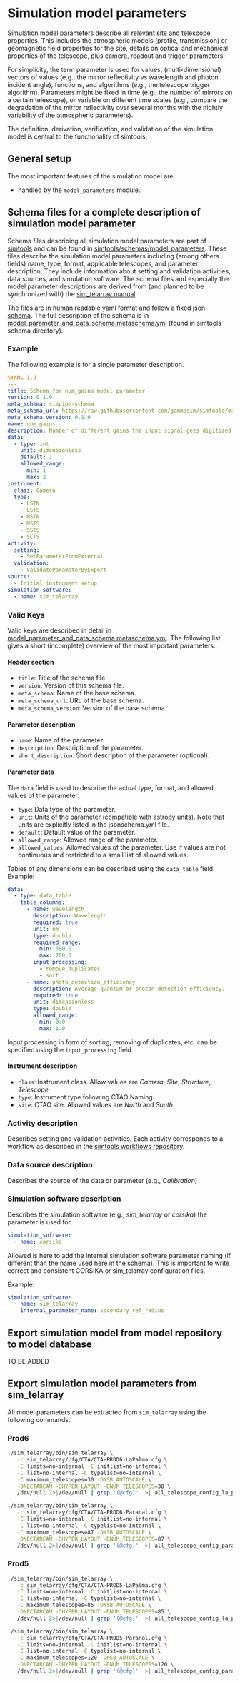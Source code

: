 # Simulation model parameters

Simulation model parameters describe all relevant site and telescope properties.
This includes the atmospheric models (profile, transmission) or geomagnetic field properties for the site,
details on optical and mechanical properties of the telescope, plus camera, readout and trigger parameters.

For simplicity, the term parameter is used for values, (multi-dimensional) vectors of values
(e.g., the mirror reflectivity vs wavelength and photon incident angle), functions, and algorithms
(e.g., the telescope trigger algorithm).
Parameters might be fixed in time (e.g., the number of mirrors on a certain telescope), or variable
on different time scales (e.g., compare the degradation of the mirror reflectivity over several months
with the nightly variability of the atmospheric parameters).

The definition, derivation, verification, and validation of the simulation model is central to the functionality of simtools.

## General setup

The most important features of the simulation model are:

- handled by the `model_parameters` module.

## Schema files for a complete description of simulation model parameter

Schema files describing all simulation model parameters are part of [simtools](https://github.com/gammasim/simtools) and can be found in [simtools/schemas/model_parameters](https://github.com/gammasim/simtools/tree/main/simtools/schemas/model_parameters).
These files describe the simulation model parameters including (among others fields) name, type, format, applicable telescopes, and parameter description.
They include information about setting and validation activities, data sources, and simulation software.
The schema files and especially the model parameter descriptions are derived from (and planned to be synchronized with) the [sim_telarray manual](https://www.mpi-hd.mpg.de/hfm/~bernlohr/sim_telarray/).

The files are in human readable yaml format and follow a fixed [json-schema](https://json-schema.org/).
The full description of the schema is in [model_parameter_and_data_schema.metaschema.yml](https://github.com/gammasim/simtools/blob/main/simtools/schemas/model_parameter_and_data_schema.metaschema.yml) (found in simtools schema directory).

### Example

The following example is for a single parameter description.

```yaml
%YAML 1.2
---
title: Schema for num_gains model parameter
version: 0.1.0
meta_schema: simpipe-schema
meta_schema_url: https://raw.githubusercontent.com/gammasim/simtools/main/simtools/schemas/model_parameter_and_data_schema.metaschema.yml
meta_schema_version: 0.1.0
name: num_gains
description: Number of different gains the input signal gets digitized.
data:
  - type: int
    unit: dimensionless
    default: 1
    allowed_range:
      min: 1
      max: 2
instrument:
  class: Camera
  type:
    - LSTN
    - LSTS
    - MSTN
    - MSTS
    - SSTS
    - SCTS
activity:
  setting:
    - SetParameterFromExternal
  validation:
    - ValidateParameterByExpert
source:
  - Initial instrument setup
simulation_software:
  - name: sim_telarray
```

### Valid Keys

Valid keys are described in detail in [model_parameter_and_data_schema.metaschema.yml](https://github.com/gammasim/simtools/blob/main/simtools/schemas/model_parameter_and_data_schema.metaschema.yml). The following list gives a short (incomplete) overview of the most important parameters.

#### Header section

- `title`: Title of the schema file.
- `version`: Version of this schema file.
- `meta_schema`: Name of the base schema.
- `meta_schema_url`: URL of the base schema.
- `meta_schema_version`: Version of the base schema.

#### Parameter description

- `name`: Name of the parameter.
- `description`: Description of the parameter.
- `short_description`: Short description of the parameter (optional).

#### Parameter data

The `data` field is used to describe the actual type, format, and allowed values of the parameter.

- `type`: Data type of the parameter.
- `unit`: Units of the parameter (compatible with astropy units). Note that units are explicitly listed in the jsonschema.yml file.
- `default`: Default value of the parameter.
- `allowed_range`: Allowed range of the parameter.
- `allowed_values`: Allowed values of the parameter. Use if values are not continuous and restricted to a small list of allowed values.

Tables of any dimensions can be described using the `data_table` field. Example:

```yaml
data:
  - type: data_table
    table_columns:
      - name: wavelength
        description: Wavelength.
        required: true
        unit: nm
        type: double
        required_range:
          min: 300.0
          max: 700.0
        input_processing:
          - remove_duplicates
          - sort
      - name: photo_detection_efficiency
        description: Average quantum or photon detection efficiency.
        required: true
        unit: dimensionless
        type: double
        allowed_range:
          min: 0.0
          max: 1.0
```

Input processing in form of sorting, removing of duplicates, etc. can be specified using the `input_processing` field.

#### Instrument description

- `class`: Instrument class. Allow values are *Camera*, *Site*, *Structure*, *Telescope*
- `type`: Instrument type following CTAO Naming.
- `site`: CTAO site. Allowed values are *North* and *South*.

### Activity description

Describes setting and validation activities. Each activity corresponds to a workflow as described in the [simtools workflows repository](https://github.com/gammasim/workflows).

### Data source description

Describes the source of the data or parameter (e.g., *Calibration*)

### Simulation software description

Describes the simulation software (e.g., *sim_telarray* or *corsika*) the parameter is used for.

```yaml
simulation_software:
  - name: corsika
```

Allowed is here to add the internal simulation software parameter naming (if different than the name used here in the schema).
This is important to write correct and consistent CORSIKA or sim\_telarray configuration files.

 Example:

```yaml
simulation_software:
  - name: sim_telarray
    internal_parameter_name: secondary_ref_radius
```

## Export simulation model from model repository to model database

TO BE ADDED

## Export simulation model parameters from sim_telarray

All model parameters can be extracted from `sim_telarray` using the following commands.

### Prod6

```bash
./sim_telarray/bin/sim_telarray \
   -c sim_telarray/cfg/CTA/CTA-PROD6-LaPalma.cfg \
   -C limits=no-internal -C initlist=no-internal \
   -C list=no-internal -C typelist=no-internal \
   -C maximum_telescopes=30 -DNSB_AUTOSCALE \
   -DNECTARCAM -DHYPER_LAYOUT -DNUM_TELESCOPES=30 \
   /dev/null 2>|/dev/null | grep '(@cfg)'  >| all_telescope_config_la_palma.cfg

./sim_telarray/bin/sim_telarray \
   -c sim_telarray/cfg/CTA/CTA-PROD6-Paranal.cfg \
   -C limits=no-internal -C initlist=no-internal \
   -C list=no-internal -C typelist=no-internal \
   -C maximum_telescopes=87 -DNSB_AUTOSCALE \
   -DNECTARCAM -DHYPER_LAYOUT -DNUM_TELESCOPES=87 \
   /dev/null 2>|/dev/null | grep '(@cfg)'  >| all_telescope_config_paranal.cfg
```

### Prod5

```bash
./sim_telarray/bin/sim_telarray \
   -c sim_telarray/cfg/CTA/CTA-PROD5-LaPalma.cfg \
   -C limits=no-internal -C initlist=no-internal \
   -C list=no-internal -C typelist=no-internal \
   -C maximum_telescopes=85 -DNSB_AUTOSCALE \
   -DNECTARCAM -DHYPER_LAYOUT -DNUM_TELESCOPES=85 \
   /dev/null 2>|/dev/null | grep '(@cfg)'  >| all_telescope_config_la_palma_prod5.cfg

./sim_telarray/bin/sim_telarray \
   -c sim_telarray/cfg/CTA/CTA-PROD5-Paranal.cfg \
   -C limits=no-internal -C initlist=no-internal \
   -C list=no-internal -C typelist=no-internal \
   -C maximum_telescopes=120 -DNSB_AUTOSCALE \
   -DNECTARCAM -DHYPER_LAYOUT -DNUM_TELESCOPES=120 \
   /dev/null 2>|/dev/null | grep '(@cfg)'  >| all_telescope_config_paranal_prod5.cfg
```
